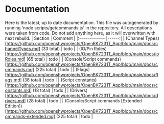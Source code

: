 # Documentation
Here is the latest, up to date documentation.
This file was autogenerated by running 'node scripts/getcommands.js' in the repository.
All descriptions were taken from code.
Do not add anything here, as it will overwritten with next rebuild.
| Section        | Comment        |
|:------------- |------:|
| (Channel Types)[https://github.com/openshwprojects/OpenBK7231T_App/blob/main/docs/channelTypes.md] (33 total) | todo |
| (IO/Pin Roles)[https://github.com/openshwprojects/OpenBK7231T_App/blob/main/docs/ioRoles.md] (65 total) | todo |
| (Console/Script commands)[https://github.com/openshwprojects/OpenBK7231T_App/blob/main/docs/commands.md] (225 total) | todo |
| (Flags)[https://github.com/openshwprojects/OpenBK7231T_App/blob/main/docs/flags.md] (38 total) | todo |
| (Script constants)[https://github.com/openshwprojects/OpenBK7231T_App/blob/main/docs/constants.md] (18 total) | todo |
| (Drivers)[https://github.com/openshwprojects/OpenBK7231T_App/blob/main/docs/drivers.md] (28 total) | todo |
| (Console/Script commands [Extended Edition])[https://github.com/openshwprojects/OpenBK7231T_App/blob/main/docs/commands-extended.md] (225 total) | todo |
